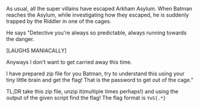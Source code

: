 As usual, all the super villains have escaped Arkham Asylum. When Batman reaches the Asylum, 
while investigating how they escaped, he is suddenly trapped by the Riddler in one of the cages.

He says "Detective you're always so predictable, always running towards the danger. 

[LAUGHS MANIACALLY]

Anyways I don't want to get carried away this time.

I have prepared zip file for you Batman, try to understand this using your tiny little brain and 
get the flag! That is the password to get out of the cage."

TL;DR take this zip file, unzip it(multiple times perhaps!) and using the output of the given
script find the flag!
The flag format is `YoS{.*}`
